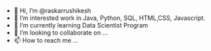 - 👋 Hi, I’m @raskarrushikesh
- 👀 I’m interested work in Java, Python, SQL, HTML,CSS, Javascript.
- 🌱 I’m currently learning Data Scientist Program
- 💞️ I’m looking to collaborate on ...
- 📫 How to reach me ...

<!---
raskarrushikesh/raskarrushikesh is a ✨ special ✨ repository because its `README.md` (this file) appears on your GitHub profile.
You can click the Preview link to take a look at your changes.
--->
